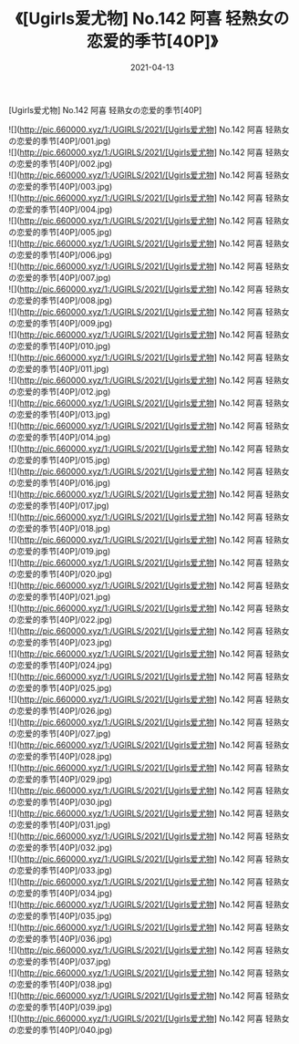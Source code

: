 ﻿---
layout: post
title:  《[Ugirls爱尤物] No.142 阿喜 轻熟女の恋爱的季节[40P]》
date:   2021-04-13
img: http://pic.660000.xyz/1:/UGIRLS/2021/[Ugirls爱尤物] No.142 阿喜 轻熟女の恋爱的季节[40P]/000.jpg
categories: [美女, 清纯, 唯美]
---

[Ugirls爱尤物] No.142 阿喜 轻熟女の恋爱的季节[40P]

  ![](http://pic.660000.xyz/1:/UGIRLS/2021/[Ugirls爱尤物] No.142 阿喜 轻熟女の恋爱的季节[40P]/001.jpg) <br> ![](http://pic.660000.xyz/1:/UGIRLS/2021/[Ugirls爱尤物] No.142 阿喜 轻熟女の恋爱的季节[40P]/002.jpg) <br> ![](http://pic.660000.xyz/1:/UGIRLS/2021/[Ugirls爱尤物] No.142 阿喜 轻熟女の恋爱的季节[40P]/003.jpg) <br> ![](http://pic.660000.xyz/1:/UGIRLS/2021/[Ugirls爱尤物] No.142 阿喜 轻熟女の恋爱的季节[40P]/004.jpg) <br> ![](http://pic.660000.xyz/1:/UGIRLS/2021/[Ugirls爱尤物] No.142 阿喜 轻熟女の恋爱的季节[40P]/005.jpg) <br> ![](http://pic.660000.xyz/1:/UGIRLS/2021/[Ugirls爱尤物] No.142 阿喜 轻熟女の恋爱的季节[40P]/006.jpg) <br> ![](http://pic.660000.xyz/1:/UGIRLS/2021/[Ugirls爱尤物] No.142 阿喜 轻熟女の恋爱的季节[40P]/007.jpg) <br> ![](http://pic.660000.xyz/1:/UGIRLS/2021/[Ugirls爱尤物] No.142 阿喜 轻熟女の恋爱的季节[40P]/008.jpg) <br> ![](http://pic.660000.xyz/1:/UGIRLS/2021/[Ugirls爱尤物] No.142 阿喜 轻熟女の恋爱的季节[40P]/009.jpg) <br> ![](http://pic.660000.xyz/1:/UGIRLS/2021/[Ugirls爱尤物] No.142 阿喜 轻熟女の恋爱的季节[40P]/010.jpg) <br> ![](http://pic.660000.xyz/1:/UGIRLS/2021/[Ugirls爱尤物] No.142 阿喜 轻熟女の恋爱的季节[40P]/011.jpg) <br> ![](http://pic.660000.xyz/1:/UGIRLS/2021/[Ugirls爱尤物] No.142 阿喜 轻熟女の恋爱的季节[40P]/012.jpg) <br> ![](http://pic.660000.xyz/1:/UGIRLS/2021/[Ugirls爱尤物] No.142 阿喜 轻熟女の恋爱的季节[40P]/013.jpg) <br> ![](http://pic.660000.xyz/1:/UGIRLS/2021/[Ugirls爱尤物] No.142 阿喜 轻熟女の恋爱的季节[40P]/014.jpg) <br> ![](http://pic.660000.xyz/1:/UGIRLS/2021/[Ugirls爱尤物] No.142 阿喜 轻熟女の恋爱的季节[40P]/015.jpg) <br> ![](http://pic.660000.xyz/1:/UGIRLS/2021/[Ugirls爱尤物] No.142 阿喜 轻熟女の恋爱的季节[40P]/016.jpg) <br> ![](http://pic.660000.xyz/1:/UGIRLS/2021/[Ugirls爱尤物] No.142 阿喜 轻熟女の恋爱的季节[40P]/017.jpg) <br> ![](http://pic.660000.xyz/1:/UGIRLS/2021/[Ugirls爱尤物] No.142 阿喜 轻熟女の恋爱的季节[40P]/018.jpg) <br> ![](http://pic.660000.xyz/1:/UGIRLS/2021/[Ugirls爱尤物] No.142 阿喜 轻熟女の恋爱的季节[40P]/019.jpg) <br> ![](http://pic.660000.xyz/1:/UGIRLS/2021/[Ugirls爱尤物] No.142 阿喜 轻熟女の恋爱的季节[40P]/020.jpg) <br> ![](http://pic.660000.xyz/1:/UGIRLS/2021/[Ugirls爱尤物] No.142 阿喜 轻熟女の恋爱的季节[40P]/021.jpg) <br> ![](http://pic.660000.xyz/1:/UGIRLS/2021/[Ugirls爱尤物] No.142 阿喜 轻熟女の恋爱的季节[40P]/022.jpg) <br> ![](http://pic.660000.xyz/1:/UGIRLS/2021/[Ugirls爱尤物] No.142 阿喜 轻熟女の恋爱的季节[40P]/023.jpg) <br> ![](http://pic.660000.xyz/1:/UGIRLS/2021/[Ugirls爱尤物] No.142 阿喜 轻熟女の恋爱的季节[40P]/024.jpg) <br> ![](http://pic.660000.xyz/1:/UGIRLS/2021/[Ugirls爱尤物] No.142 阿喜 轻熟女の恋爱的季节[40P]/025.jpg) <br> ![](http://pic.660000.xyz/1:/UGIRLS/2021/[Ugirls爱尤物] No.142 阿喜 轻熟女の恋爱的季节[40P]/026.jpg) <br> ![](http://pic.660000.xyz/1:/UGIRLS/2021/[Ugirls爱尤物] No.142 阿喜 轻熟女の恋爱的季节[40P]/027.jpg) <br> ![](http://pic.660000.xyz/1:/UGIRLS/2021/[Ugirls爱尤物] No.142 阿喜 轻熟女の恋爱的季节[40P]/028.jpg) <br> ![](http://pic.660000.xyz/1:/UGIRLS/2021/[Ugirls爱尤物] No.142 阿喜 轻熟女の恋爱的季节[40P]/029.jpg) <br> ![](http://pic.660000.xyz/1:/UGIRLS/2021/[Ugirls爱尤物] No.142 阿喜 轻熟女の恋爱的季节[40P]/030.jpg) <br> ![](http://pic.660000.xyz/1:/UGIRLS/2021/[Ugirls爱尤物] No.142 阿喜 轻熟女の恋爱的季节[40P]/031.jpg) <br> ![](http://pic.660000.xyz/1:/UGIRLS/2021/[Ugirls爱尤物] No.142 阿喜 轻熟女の恋爱的季节[40P]/032.jpg) <br> ![](http://pic.660000.xyz/1:/UGIRLS/2021/[Ugirls爱尤物] No.142 阿喜 轻熟女の恋爱的季节[40P]/033.jpg) <br> ![](http://pic.660000.xyz/1:/UGIRLS/2021/[Ugirls爱尤物] No.142 阿喜 轻熟女の恋爱的季节[40P]/034.jpg) <br> ![](http://pic.660000.xyz/1:/UGIRLS/2021/[Ugirls爱尤物] No.142 阿喜 轻熟女の恋爱的季节[40P]/035.jpg) <br> ![](http://pic.660000.xyz/1:/UGIRLS/2021/[Ugirls爱尤物] No.142 阿喜 轻熟女の恋爱的季节[40P]/036.jpg) <br> ![](http://pic.660000.xyz/1:/UGIRLS/2021/[Ugirls爱尤物] No.142 阿喜 轻熟女の恋爱的季节[40P]/037.jpg) <br> ![](http://pic.660000.xyz/1:/UGIRLS/2021/[Ugirls爱尤物] No.142 阿喜 轻熟女の恋爱的季节[40P]/038.jpg) <br> ![](http://pic.660000.xyz/1:/UGIRLS/2021/[Ugirls爱尤物] No.142 阿喜 轻熟女の恋爱的季节[40P]/039.jpg) <br> ![](http://pic.660000.xyz/1:/UGIRLS/2021/[Ugirls爱尤物] No.142 阿喜 轻熟女の恋爱的季节[40P]/040.jpg) <br>